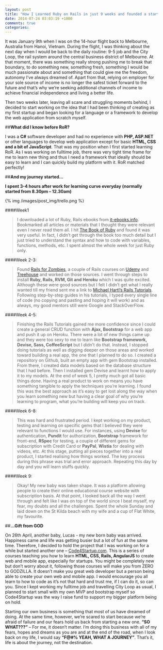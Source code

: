 ```yaml
---
layout: post
title: "How I Learned Ruby on Rails in just 9 weeks and founded a startup while working fulltime"
date: 2014-07-24 03:03:19 +1000
comments: true
categories: 
---
```


It was January 9th when I was on the 14-hour flight back to Melbourne, Australia from Hanoi, Vietnam. During the flight, I was thinking about the next day when I would be back to the daily routine: 9-5 job and the City Loop, the rail system around the central business district of Melbourne. At that moment, there was something really strong pushing me to break that boundary, to do something new, something fresh, something I would be much passionate about and something that could give me the freedom, autonomy I’ve always dreamed of. Apart from that, relying on employer for your sole source of income is no longer the safest ticket forward to the future and that’s why we’re seeking additional channels of income to achieve financial independence and living a better life.

Then two weeks later, leaving all scare and struggling moments behind, I decided to start working on the idea that I had been thinking of creating as my first startup and began looking for a language or a framework to develop the web application from scratch myself.

##**What did I know before RoR?**

I was a **C#** software developer and had no experience with **PHP, ASP.NET** or other languages to develop web application except for basic **HTML, CSS and a bit of JavaScript**. That was my position when I first started learning RoR. As I was working on fulltime job, there was very tight time frame for me to learn new thing and thus I need a framework that ideally should be easy to learn and I can quickly build my platform with it. RoR matched perfectly! 

##**And my journey started…**

<!-- more -->
__I spent 3-4 hours after work for learning curve everyday (normally started from 8.30pm – 12.30am)__

{% img /images/post_img/trello.png %}

####Week1
>I downloaded a lot of Ruby, Rails ebooks from [it-ebooks.info](http://it-ebooks.info/). Bookmarked all articles or materials that I thought they were relevant even I never read them all. I hit [The Book of Ruby](http://it-ebooks.info/book/1720/) and found it was very useful. In fact, I didn’t get through the book too much detail but I just tried to understand the syntax and how to code with variables, functions, methods, etc. I spent almost the whole week for just Ruby only.

####Week 2-3: 
>Found [Rails for Zombies](http://railsforzombies.org/), a couple of Rails courses on [Udemy](http://udemy.com/) and [Treehouse](http://teamtreehouse.com/) and worked on those sources. I went through steps to install **Ruby, Rails, RVM, Git and Heroku** which I was quite excited. Although these were good sources but I felt I didn’t get what I really wanted till my friend sent me a link to [Michael Hartl’s Rails Tutorials](http://www.railstutorial.org/book). Following step-by-step guides in his tutorials, I typed every single line of code (no copying and pasting and hoping it will work) and as always, my good mentors still were Google and StackOverFlow. 

####Week 4-5: 
>Finishing the Rails Tutorials gained me more confidence since I could create a general CRUD function with **Ajax, Bootstrap** for a web app and push it up on Heroku. There were a lot of new things came up and they were too sexy to me to learn like **Bootstrap framework, Devise, Sass, CoffeeScript** but I didn’t do that. Instead, I stopped doing tutorials as well as digging deeper on those areas and worked toward building a real app, the one that I planned to do so.
I created a repository on Github, built an empty app with gem Bootstrap installed. From there, I created data models based on the database structure that I had before. Then I installed gem Devise and learnt how to apply it to my models. At the end of week 5, I pretty much got all basic things done. Having a real product to work on means you have something tangible to apply the techniques you’re learning. I found this was the best approach as it’s easy to get lost along the way when you learn something new but having a clear goal of why you’re learning to program, what you’re building will keep you on track. 

####Week 6-8: 
>This was hard and frustrated period. I kept working on my product, testing and learning on specific gems that I believed they were relevant to functions I would use. For instances, using **Devise** for authentication, **Pundit** for authorization, **Bootstrap** framework for front-end, **RSpec** for testing, a couple of different gems for subscription with Credit Card or **PayPal**, **Wistia** for dealing with videos, etc. At this stage, putting all pieces together into a real product, I started realising how things worked. The key process during this phrase was trial and error approach. Repeating this day by day and you will learn stuffs quickly.  

####Week 9: 
>Okay! My new baby was taken shape. It was a platform allowing people to create their online educational course website with subscription basis. At that point, I looked back all the way I went through and felt like I was on top of the world since I beat myself, my fear, my doubts and all the challenges. Spent the whole Sunday and laid down on the St Kilda beach with my wife and a cup of Flat White, my favourite.

##**…Gift from GOD**

On 26th April, another baby, Lucas - my new born baby was arrived. Happiness came and life was getting busier but a lot of fun at the same time. Therefore, I decided to hold the project that I was working on for a while but started another one – [Code4Startup.com](http://code4startup.com/). This is a series of courses teaching you how to learn **HTML, CSS, Rails, AngularJS** to create web and mobile app, especially for startups. You might be completely new but don’t worry about it, following those courses will make you from ZERO to GODZILLA. It doesn’t make you great web developer but a person being able to create your own web and mobile app. I would encourage you all learn to how to code as it’s not that hard and trust me, if I can do it, so can you. Since I kept working my fulltime job and travelling City Loop as usual, I planned to start small with my own MVP and bootstrap myself so Code4Startup was the way I raise fund to support my bigger platform being on hold.

Starting our own business is something that most of us have dreamed of doing. At the same time, however, we’re scared to start because we’re afraid of failure and our fears hold us back from starting a new one. **“SO WHAT???”** – For me, it doesn’t matter. I’m doing this business with all of my fears, hopes and dreams as you are and at the end of the road, when I look back on my life, I would say **“F@#% YEAH, WHAT A JOURNEY”**. That’s it, life is about the journey, not the destination. 